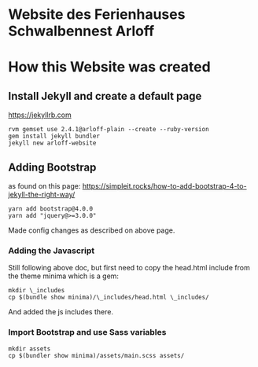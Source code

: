 # Website des Ferienhauses Schwalbennest Arloff


# How this Website was created

## Install Jekyll and create a default page

https://jekyllrb.com

    rvm gemset use 2.4.1@arloff-plain --create --ruby-version
    gem install jekyll bundler
    jekyll new arloff-website

## Adding Bootstrap

as found on this page: https://simpleit.rocks/how-to-add-bootstrap-4-to-jekyll-the-right-way/

    yarn add bootstrap@4.0.0
    yarn add "jquery@>=3.0.0"

Made config changes as described on above page.

### Adding the Javascript

Still following above doc, but first need to copy the head.html include from the
theme minima which is a gem:

    mkdir \_includes
    cp $(bundle show minima)/\_includes/head.html \_includes/

And added the js includes there.

### Import Bootstrap and use Sass variables

    mkdir assets
    cp $(bundler show minima)/assets/main.scss assets/
